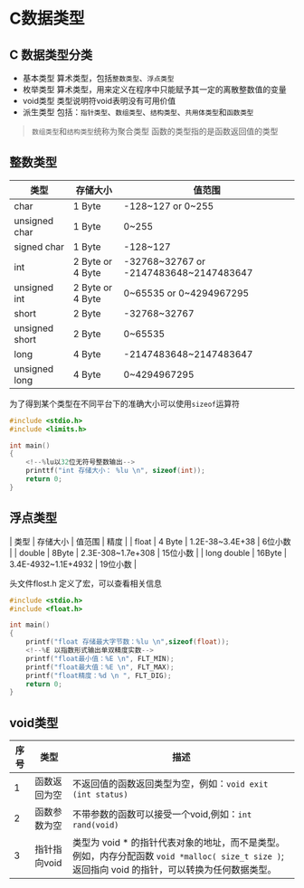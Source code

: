 # C数据类型

## C 数据类型分类
- 基本类型
    算术类型，包括`整数类型`、`浮点类型`
- 枚举类型
    算术类型，用来定义在程序中只能赋予其一定的离散整数值的变量
- void类型
    类型说明符void表明没有可用价值
- 派生类型
    包括：`指针类型`、`数组类型`、`结构类型`、`共用体类型`和`函数类型`

> `数组类型`和`结构类型`统称为聚合类型
> 函数的类型指的是函数返回值的类型

## 整数类型
| 类型           | 存储大小         | 值范围                                 |
|----------------|------------------|----------------------------------------|
| char           | 1 Byte           | -128~127 or 0~255                      |
| unsigned char  | 1 Byte           | 0~255                                  |
| signed char    | 1 Byte           | -128~127                               |
| int            | 2 Byte or 4 Byte | -32768~32767 or -2147483648~2147483647 |
| unsigned int   | 2 Byte or 4 Byte | 0~65535 or 0~4294967295                |
| short          | 2 Byte           | -32768~32767                           |
| unsigned short | 2 Byte           | 0~65535                                |
| long           | 4 Byte           | -2147483648~2147483647                 |
| unsigned long  | 4 Byte           | 0~4294967295                           |

为了得到某个类型在不同平台下的准确大小可以使用`sizeof`运算符

```c
#include <stdio.h>
#include <limits.h>

int main()
{
    <!--%lu以32位无符号整数输出-->
    printtf("int 存储大小： %lu \n", sizeof(int));
    return 0;
}
```

## 浮点类型
| 类型        | 存储大小 | 值范围              | 精度     |
| float       | 4 Byte   | 1.2E-38~3.4E+38     | 6位小数  |
| double      | 8Byte    | 2.3E-308~1.7e+308   | 15位小数 |
| long double | 16Byte   | 3.4E-4932~1.1E+4932 | 19位小数 |

头文件flost.h 定义了宏，可以查看相关信息

```c
#include <stdio.h>
#include <float.h>

int main()
{
    printf("float 存储最大字节数：%lu \n",sizeof(float));
    <!--%E 以指数形式输出单双精度实数-->
    printf("float最小值：%E \n", FLT_MIN);
    printf("float最大值：%E \n", FLT_MAX);
    printf("float精度：%d \n ", FLT_DIG);
    return 0;
}

```

## void类型
| 序号 | 类型         | 描述                                                                                                                                             |
|------|--------------|--------------------------------------------------------------------------------------------------------------------------------------------------|
| 1    | 函数返回为空 | 不返回值的函数返回类型为空，例如：`void exit (int status)`                                                                                       |
| 2    | 函数参数为空 | 不带参数的函数可以接受一个void,例如：`int rand(void)`                                                                                            |
| 3    | 指针指向void | 类型为 void * 的指针代表对象的地址，而不是类型。例如，内存分配函数 `void *malloc( size_t size )`; 返回指向 void 的指针，可以转换为任何数据类型。 |
